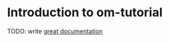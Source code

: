 # Introduction to om-tutorial

TODO: write [great documentation](http://jacobian.org/writing/what-to-write/)
